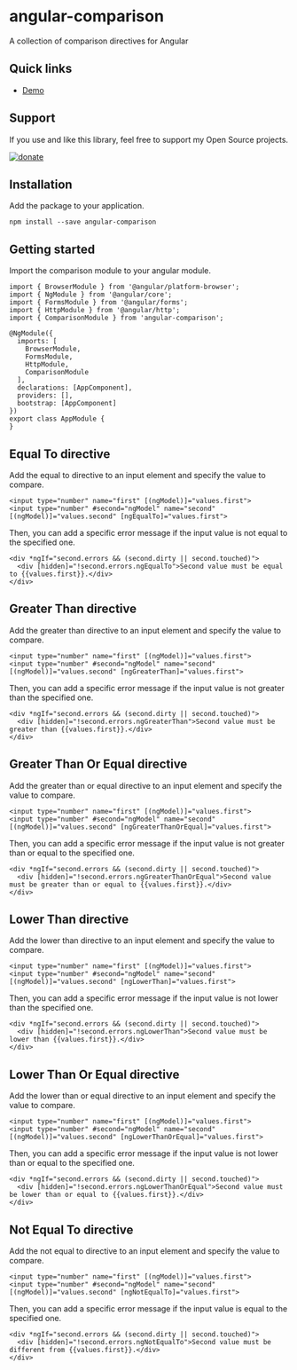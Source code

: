 # angular-comparison

A collection of comparison directives for Angular

## Quick links

- [Demo](https://fvilers.github.io/angular-comparison/index.html)

## Support

If you use and like this library, feel free to support my Open Source projects.

[![donate](https://www.paypalobjects.com/en_US/BE/i/btn/btn_donateCC_LG.gif)](https://www.paypal.com/cgi-bin/webscr?cmd=_donations&business=JZ26X897M9V9L&currency_code=EUR)

## Installation

Add the package to your application.

```
npm install --save angular-comparison
```

## Getting started

Import the comparison module to your angular module.

```
import { BrowserModule } from '@angular/platform-browser';
import { NgModule } from '@angular/core';
import { FormsModule } from '@angular/forms';
import { HttpModule } from '@angular/http';
import { ComparisonModule } from 'angular-comparison';

@NgModule({
  imports: [
    BrowserModule,
    FormsModule,
    HttpModule,
    ComparisonModule
  ],
  declarations: [AppComponent],
  providers: [],
  bootstrap: [AppComponent]
})
export class AppModule {
}
```

## Equal To directive

Add the equal to directive to an input element and specify the value to compare.

```
<input type="number" name="first" [(ngModel)]="values.first">
<input type="number" #second="ngModel" name="second" [(ngModel)]="values.second" [ngEqualTo]="values.first">
```

Then, you can add a specific error message if the input value is not equal to the specified one.

```
<div *ngIf="second.errors && (second.dirty || second.touched)">
  <div [hidden]="!second.errors.ngEqualTo">Second value must be equal to {{values.first}}.</div>
</div>
```

## Greater Than directive

Add the greater than directive to an input element and specify the value to compare.

```
<input type="number" name="first" [(ngModel)]="values.first">
<input type="number" #second="ngModel" name="second" [(ngModel)]="values.second" [ngGreaterThan]="values.first">
```

Then, you can add a specific error message if the input value is not greater than the specified one.

```
<div *ngIf="second.errors && (second.dirty || second.touched)">
  <div [hidden]="!second.errors.ngGreaterThan">Second value must be greater than {{values.first}}.</div>
</div>
```

## Greater Than Or Equal directive

Add the greater than or equal directive to an input element and specify the value to compare.

```
<input type="number" name="first" [(ngModel)]="values.first">
<input type="number" #second="ngModel" name="second" [(ngModel)]="values.second" [ngGreaterThanOrEqual]="values.first">
```

Then, you can add a specific error message if the input value is not greater than or equal to the specified one.

```
<div *ngIf="second.errors && (second.dirty || second.touched)">
  <div [hidden]="!second.errors.ngGreaterThanOrEqual">Second value must be greater than or equal to {{values.first}}.</div>
</div>
```

## Lower Than directive

Add the lower than directive to an input element and specify the value to compare.

```
<input type="number" name="first" [(ngModel)]="values.first">
<input type="number" #second="ngModel" name="second" [(ngModel)]="values.second" [ngLowerThan]="values.first">
```

Then, you can add a specific error message if the input value is not lower than the specified one.

```
<div *ngIf="second.errors && (second.dirty || second.touched)">
  <div [hidden]="!second.errors.ngLowerThan">Second value must be lower than {{values.first}}.</div>
</div>
```

## Lower Than Or Equal directive

Add the lower than or equal directive to an input element and specify the value to compare.

```
<input type="number" name="first" [(ngModel)]="values.first">
<input type="number" #second="ngModel" name="second" [(ngModel)]="values.second" [ngLowerThanOrEqual]="values.first">
```

Then, you can add a specific error message if the input value is not lower than or equal to the specified one.

```
<div *ngIf="second.errors && (second.dirty || second.touched)">
  <div [hidden]="!second.errors.ngLowerThanOrEqual">Second value must be lower than or equal to {{values.first}}.</div>
</div>
```

## Not Equal To directive

Add the not equal to directive to an input element and specify the value to compare.

```
<input type="number" name="first" [(ngModel)]="values.first">
<input type="number" #second="ngModel" name="second" [(ngModel)]="values.second" [ngNotEqualTo]="values.first">
```

Then, you can add a specific error message if the input value is equal to the specified one.

```
<div *ngIf="second.errors && (second.dirty || second.touched)">
  <div [hidden]="!second.errors.ngNotEqualTo">Second value must be different from {{values.first}}.</div>
</div>
```

